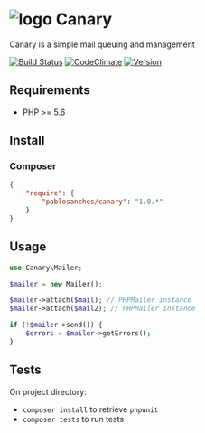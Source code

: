 # ![logo](https://i.imgur.com/pI9L4Ly.png) Canary

Canary is a simple mail queuing and management

[![Build Status](https://travis-ci.org/pablosanches/canary.svg?branch=master)](https://travis-ci.org/pablosanches/canary)
[![CodeClimate](http://img.shields.io/codeclimate/github/pablosanches/canary.svg?style=flat)](https://codeclimate.com/github/pablosanches/canary)
[![Version](http://img.shields.io/packagist/v/pablosanches/canary.svg?style=flat)](https://packagist.org/packages/pablosanches/canary)

## Requirements

* PHP >= 5.6

## Install

### Composer

```json
{
    "require": {
        "pablosanches/canary": "1.0.*"
    }
}
```

## Usage

```php
use Canary\Mailer;

$mailer = new Mailer();

$mailer->attach($mail); // PHPMailer instance
$mailer->attach($mail2); // PHPMailer instance

if (!$mailer->send()) {
    $errors = $mailer->getErrors();
}
```

## Tests

On project directory:

* `composer install` to retrieve `phpunit`
* `composer tests` to run tests
